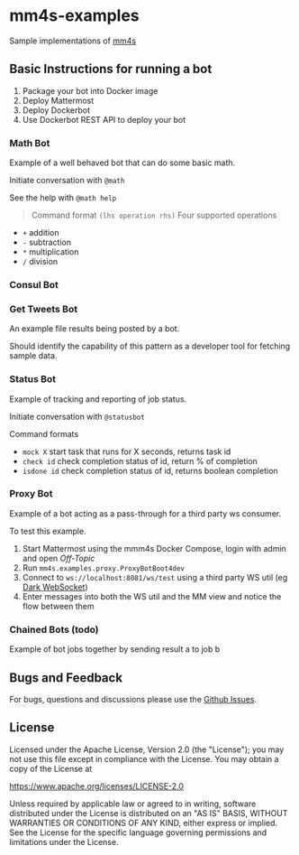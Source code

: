 # mm4s-examples

Sample implementations of [mm4s](https://github.com/jw3/mm4s)

## Basic Instructions for running a bot

1. Package your bot into Docker image
1. Deploy Mattermost
2. Deploy Dockerbot
3. Use Dockerbot REST API to deploy your bot

### Math Bot

Example of a well behaved bot that can do some basic math.

Initiate conversation with `@math`

See the help with `@math help`

>Command format `(lhs operation rhs)`
Four supported operations
- `+` addition
- `-` subtraction
- `*` multiplication
- `/` division

### Consul Bot

### Get Tweets Bot

An example file results being posted by a bot.

Should identify the capability of this pattern as a developer tool for fetching sample data.

### Status Bot

Example of tracking and reporting of job status.

Initiate conversation with `@statusbot`

Command formats
- `mock X` start task that runs for X seconds, returns task id 
- `check id` check completion status of id, return % of completion
- `isdone id` check completion status of id, returns boolean completion

### Proxy Bot

Example of a bot acting as a pass-through for a third party ws consumer.

To test this example.

1. Start Mattermost using the mmm4s Docker Compose, login with admin and open *Off-Topic*
2. Run `mm4s.examples.proxy.ProxyBotBoot4dev`
3. Connect to `ws://localhost:8081/ws/test` using a third party WS util (eg [Dark WebSocket](https://github.com/cyberixae/dwst))
4. Enter messages into both the WS util and the MM view and notice the flow between them

### Chained Bots (todo)

Example of bot jobs together by sending result a to job b

## Bugs and Feedback

For bugs, questions and discussions please use the [Github Issues](https://github.com/jw3/mm4s-examples/issues).

## License

Licensed under the Apache License, Version 2.0 (the "License");
you may not use this file except in compliance with the License.
You may obtain a copy of the License at

<https://www.apache.org/licenses/LICENSE-2.0>

Unless required by applicable law or agreed to in writing, software
distributed under the License is distributed on an "AS IS" BASIS,
WITHOUT WARRANTIES OR CONDITIONS OF ANY KIND, either express or implied.
See the License for the specific language governing permissions and
limitations under the License.
